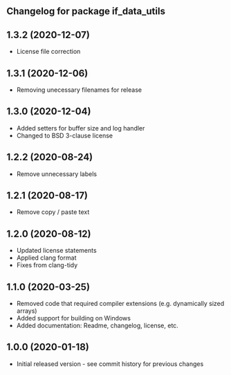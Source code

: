 Changelog for package if_data_utils
-----------------------------------
1.3.2 (2020-12-07)
-----------------
* License file correction

1.3.1 (2020-12-06)
-----------------
* Removing unecessary filenames for release

1.3.0 (2020-12-04)
-----------------
* Added setters for buffer size and log handler
* Changed to BSD 3-clause license

1.2.2 (2020-08-24)
-----------------
* Remove unnecessary labels

1.2.1 (2020-08-17)
-----------------
* Remove copy / paste text

1.2.0 (2020-08-12)
-----------------
* Updated license statements
* Applied clang format
* Fixes from clang-tidy

1.1.0 (2020-03-25)
------------------
* Removed code that required compiler extensions (e.g. dynamically sized arrays)
* Added support for building on Windows
* Added documentation: Readme, changelog, license, etc.

1.0.0 (2020-01-18)
------------------
* Initial released version - see commit history for previous changes
